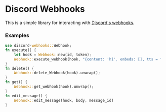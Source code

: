 # Discord Webhooks

This is a simple library for interacting with [Discord's webhooks](https://discord.com/developers/docs/resources/webhook).

### Examples

```rust
use discord-webhooks::Webhook;
fn execute() {
    let hook = Webhook::new(id, token);
    Webhook::execute_webhook(hook, "{content: 'hi', embeds: [], tts = false }").unwrap();
}
fn delete() {
    Webhook::delete_Webhook(hook).unwrap();
}
fn get() {
    Webhook::get_webhook(hook).unwrap();
}
fn edit_message() {
    Webhook::edit_message(hook, body, message_id)
}
```
